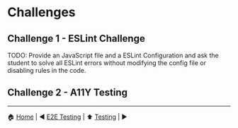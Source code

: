 # Challenges

## Challenge 1 - ESLint Challenge

TODO: Provide an JavaScript file and a ESLint Configuration and ask the student to solve all ESLint errors without modifying the config file or disabling rules in the code.

## Challenge 2 - A11Y Testing

---

:house: [Home](../README.md) | :arrow_backward: [E2E Testing](./e2e-testing.md) | :arrow_up:
[Testing](./README.md) | []() :arrow_forward:
